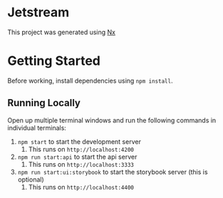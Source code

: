 # Jetstream

This project was generated using [Nx](https://nx.dev)

# Getting Started

Before working, install dependencies using `npm install`.

## Running Locally

Open up multiple terminal windows and run the following commands in individual terminals:

1. `npm start` to start the development server
   1. This runs on `http://localhost:4200`
2. `npm run start:api` to start the api server
   1. This runs on `http://localhost:3333`
3. `npm run start:ui:storybook` to start the storybook server (this is optional)
   1. This runs on `http://localhost:4400`
